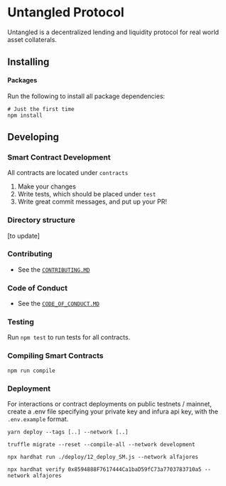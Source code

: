# Untangled Protocol

Untangled is a decentralized lending and liquidity protocol for real world asset collaterals.

## Installing

#### Packages

Run the following to install all package dependencies:

```shell
# Just the first time
npm install
```

## Developing

### Smart Contract Development

All contracts are located under `contracts`

1. Make your changes
2. Write tests, which should be placed under `test`
3. Write great commit messages, and put up your PR!

### Directory structure

[to update]

### Contributing

- See the [`CONTRIBUTING.MD`](./CONTRIBUTING.MD)

### Code of Conduct

- See the [`CODE_OF_CONDUCT.MD`](./CODE_OF_CONDUCT.MD)

### Testing

Run `npm test` to run tests for all contracts.

### Compiling Smart Contracts

```
npm run compile
```

### Deployment

For interactions or contract deployments on public testnets / mainnet, create a .env file specifying your private key and infura api key, with the `.env.example` format.

```
yarn deploy --tags [..] --network [..]
```

`truffle migrate --reset --compile-all --network development`

`npx hardhat run ./deploy/12_deploy_SM.js --network alfajores`

`npx hardhat verify 0x8594888F7617444Ca1baD59fC73a7703783710a5 --network alfajores`
